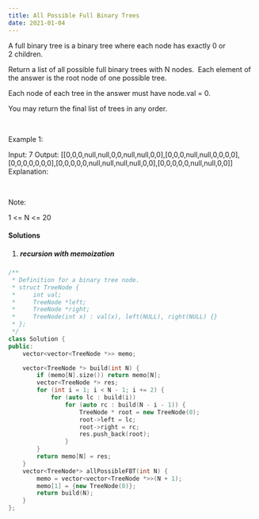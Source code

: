```yaml
---
title: All Possible Full Binary Trees
date: 2021-01-04
---
```

A full binary tree is a binary tree where each node has exactly 0 or 2 children.

Return a list of all possible full binary trees with N nodes.  Each element of the answer is the root node of one possible tree.

Each node of each tree in the answer must have node.val = 0.

You may return the final list of trees in any order.

 

Example 1:

Input: 7
Output: [[0,0,0,null,null,0,0,null,null,0,0],[0,0,0,null,null,0,0,0,0],[0,0,0,0,0,0,0],[0,0,0,0,0,null,null,null,null,0,0],[0,0,0,0,0,null,null,0,0]]
Explanation:

 

Note:

1 <= N <= 20

#### Solutions

1. ##### recursion with memoization

```cpp
/**
 * Definition for a binary tree node.
 * struct TreeNode {
 *     int val;
 *     TreeNode *left;
 *     TreeNode *right;
 *     TreeNode(int x) : val(x), left(NULL), right(NULL) {}
 * };
 */
class Solution {
public:
    vector<vector<TreeNode *>> memo;

    vector<TreeNode *> build(int N) {
        if (memo[N].size()) return memo[N];
        vector<TreeNode *> res;
        for (int i = 1; i < N - 1; i += 2) {
            for (auto lc : build(i))
                for (auto rc : build(N - i - 1)) {
                    TreeNode * root = new TreeNode(0);
                    root->left = lc;
                    root->right = rc;
                    res.push_back(root);
                }
        }
        return memo[N] = res;
    }
    vector<TreeNode*> allPossibleFBT(int N) {
        memo = vector<vector<TreeNode *>>(N + 1);
        memo[1] = {new TreeNode(0)};
        return build(N);
    }
};
```